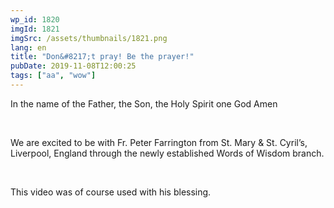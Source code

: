 ```yaml
---
wp_id: 1820
imgId: 1821
imgSrc: /assets/thumbnails/1821.png
lang: en
title: "Don&#8217;t pray! Be the prayer!"
pubDate: 2019-11-08T12:00:25
tags: ["aa", "wow"]
---
```

<!-- page: 6 -->

<p>In the name of the Father, the Son, the Holy Spirit one God Amen</p>
<p>&nbsp;</p>
<p>We are excited to be with Fr. Peter Farrington from St. Mary &amp; St. Cyril&#8217;s, Liverpool, England through the newly established Words of Wisdom branch.</p>
<p>&nbsp;</p>
<p>This video was of course used with his blessing.</p>
